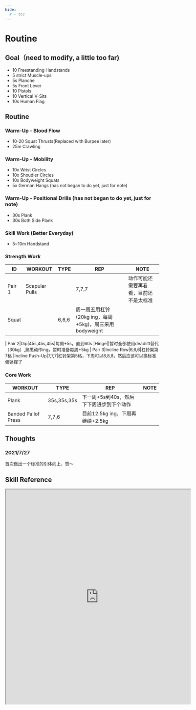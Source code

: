 ```yaml
---
hide:
  # - toc
---
```

# Routine

## Goal（need to modify, a little too far)

- 10 Freestanding Handstands
- 5 strict Muscle-ups
- 5s Planche
- 5s Front Lever
- 10 Pistols
- 10 Vertical V-Sits
- 10s Human Flag

## Routine

### Warm-Up - Blood Flow

- 10-20 Squat Thrusts(Replaced with Burpee later)
- 25m Crawling

### Warm-Up - Mobility

- 10x Wrist Circles
- 10x Shoudler Circles
- 10x Bodyweight Squats
- 5x German Hangs (has not began to do yet, just for note)

### Warm-Up - Positional Drills (has not began to do yet, just for note)

- 30s Plank
- 30s Both Side Plank

### Skill Work (Better Everyday)

- 5~10m Handstand

### Strength Work

ID|WORKOUT|TYPE|REP|NOTE
-|-|-|-|-
Pair 1|Scapular Pulls||7,7,7|动作可能还需要再看看，目前还不是太标准
|Squat||6,6,6|周一周五用杠铃(20kg ing，每周+5kg)，周三采用bodyweight
|
Pair 2|Dip|45s,45s,45s|每周+5s，直到60s
|Hinge||暂时全部使用deadlift替代（30kg）,熟悉动作ing，暂时准备每周+5kg
|
Pair 3|Incline Row|6,6,6|杠铃架第7格
|Incline Push-Up|7,7,7|杠铃架第5格，下周可以8,8,8，然后应该可以换标准俯卧撑了

### Core Work

WORKOUT|TYPE|REP|NOTE
-|-|-|-
Plank|35s,35s,35s|下一周+5s到40s，然后下下周进步到下个动作
Banded Pallof Press|7,7,6|目前12.5kg ing，下周再继续+2.5kg

## Thoughts

### 2021/7/27

首次做出一个标准的引体向上，赞～

## Skill Reference

<iframe src="https://docs.google.com/spreadsheets/d/e/2PACX-1vQjWOf8necMgtboMFKB5PaEpTxRyk6lC3XV0QTDelRzmQlbQCUDLM_vDwkS9AAEsH-GHeOlFXh4uSbr/pubhtml?gid=1833143925&amp;single=true&amp;widget=true&amp;headers=false" width="120%" height="700"></iframe>


